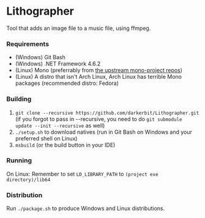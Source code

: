 # Lithographer

Tool that adds an image file to a music file, using ffmpeg.

### Requirements

- (Windows) Git Bash
- (Windows) .NET Framework 4.6.2
- (Linux) Mono (preferrably from [the upstream mono-project repos](https://www.mono-project.com/download/stable/))
- (Linux) A distro that isn't Arch Linux, Arch Linux has terrible Mono packages (recommended distro: Fedora)

### Building

1. `git clone --recursive https://github.com/darkerbit/Lithographer.git` (if you forgot to pass in --recursive, you need to do `git submodule update --init --recursive` as well)
2. `./setup.sh` to download natives (run in Git Bash on Windows and your preferred shell on Linux)
3. `msbuild` (or the build button in your IDE)

### Running

On Linux: Remember to set `LD_LIBRARY_PATH` to `(project exe directory)/lib64`

### Distribution

Run `./package.sh` to produce Windows and Linux distributions.
